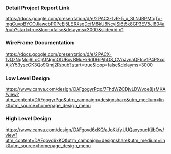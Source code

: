 ### Detail Project Report Link
https://docs.google.com/presentation/d/e/2PACX-1vR-5_x_SLNJBPMtqTo-mgCuvpBYCOJlawcbP0PeEj5LERXsgDcfM8kU8NcylSi6t5k8GP3EV5Jl804a/pub?start=true&loop=false&delayms=3000&slide=id.p1

### WireFrame Documentation
https://docs.google.com/presentation/d/e/2PACX-1vQzNqMoj6LoCjAfNgmOfUBxvBMuHrRdD6jPjbO8_CVqJynaQFtcv1P4PSxdAjkY53yscGK3Qo9Qmj2R/pub?start=true&loop=false&delayms=3000

### Low Level Design
https://www.canva.com/design/DAFgogyrPqo/7FhdWZCDjvLDWvoe8jsMKA/view?utm_content=DAFgogyrPqo&utm_campaign=designshare&utm_medium=link&utm_source=homepage_design_menu

### High Level Design
https://www.canva.com/design/DAFgovd6xKQ/aJoKkfyUUQaxyoucKjlbOw/view?utm_content=DAFgovd6xKQ&utm_campaign=designshare&utm_medium=link&utm_source=homepage_design_menu

